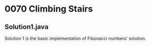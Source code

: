 # 0070 Climbing Stairs

## Solution1.java

Solution 1 is the basic implementation of Fibonacci numbers' solution.